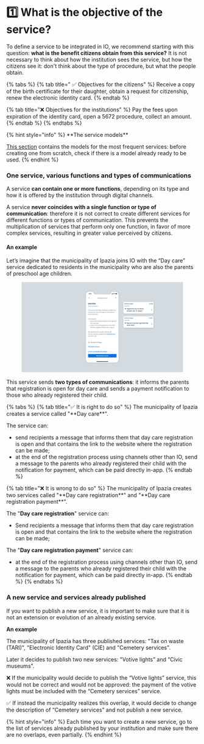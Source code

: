 # 1️⃣ What is the objective of the service?

To define a service to be integrated in IO, we recommend starting with this question: **what is the benefit citizens obtain from this service?** It is not necessary to think about how the institution sees the service, but how the citizens see it: don't think about the type of procedure, but what the people obtain.

{% tabs %}
{% tab title=" ✅ Objectives for the citizens" %}
Receive a copy of the birth certificate for their daughter, obtain a request for citizenship, renew the electronic identity card.
{% endtab %}

{% tab title="❌ Objectives for the institutions" %}
Pay the fees upon expiration of the identity card, open a 5672 procedure, collect an amount.
{% endtab %}
{% endtabs %}

{% hint style="info" %}
\*\*The service models\*\*

[This section](https://github.com/pagopa/devportal-docs/blob/docs/from-gitbook/docs/VgT9NJOwkAnNFoA6d0Fs/catalog-of-services-and-models/the-most-frequent-service-models.md) contains the models for the most frequent services: before creating one from scratch, check if there is a model already ready to be used.
{% endhint %}

### One service, various functions and types of communications

A service **can contain one or more functions**, depending on its type and how it is offered by the institution through digital channels.

A service **never coincides with a single function or type of communication**: therefore it is not correct to create different services for different functions or types of communication. This prevents the multiplication of services that perform only one function, in favor of more complex services, resulting in greater value perceived by citizens.

#### An example

Let’s imagine that the municipality of Ipazia joins IO with the “Day care” service dedicated to residents in the municipality who are also the parents of preschool age children.

<figure><img src="../../.gitbook/assets/B0vv (1).png" alt=""><figcaption></figcaption></figure>

This service sends **two types of communications**: it informs the parents that registration is open for day care and sends a payment notification to those who already registered their child.

{% tabs %}
{% tab title="✅ It is right to do so" %}
The municipality of Ipazia creates a service called "\*\*Day care\*\*".

The service can:

* send recipients a message that informs them that day care registration is open and that contains the link to the website where the registration can be made;
* at the end of the registration process using channels other than IO, send a message to the parents who already registered their child with the notification for payment, which can be paid directly in-app.
{% endtab %}

{% tab title="❌ It is wrong to do so" %}
The municipality of Ipazia creates two services called "\*\*Day care registration\*\*" and "\*\*Day care registration payment\*\*".

The "**Day care registration**" service can:

* Send recipients a message that informs them that day care registration is open and that contains the link to the website where the registration can be made;

The "**Day care registration payment**" service can:

* at the end of the registration process using channels other than IO, send a message to the parents who already registered their child with the notification for payment, which can be paid directly in-app.
{% endtab %}
{% endtabs %}

### A new service and services already published

If you want to publish a new service, it is important to make sure that it is not an extension or evolution of an already existing service.

**An example**

The municipality of Ipazia has three published services: "Tax on waste (TARI)", "Electronic Identity Card" (CIE) and "Cemetery services".

Later it decides to publish two new services: "Votive lights” and “Civic museums".

❌ If the municipality would decide to publish the “Votive lights” service, this would not be correct and would not be approved: the payment of the votive lights must be included with the “Cemetery services” service.

✅ If instead the municipality realizes this overlap, it would decide to change the description of “Cemetery services” and not publish a new service.

{% hint style="info" %}
Each time you want to create a new service, go to the list of services already published by your institution and make sure there are no overlaps, even partially.
{% endhint %}
